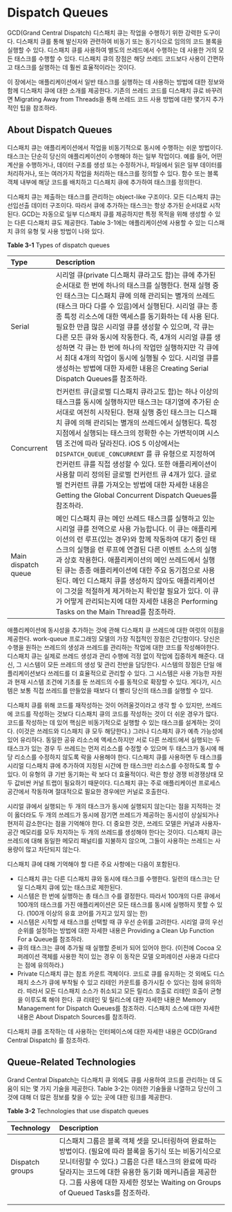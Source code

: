 # Dispatch Queues

GCD\(Grand Central Dispatch\) 디스패치 큐는 작업을 수행하기 위한 강력한 도구이다. 디스패치 큐를 통해 발신자와 관련하여 비동기 또는 동기식으로 임의의 코드 블록을 실행할 수 있다. 디스패치 큐를 사용하여 별도의 쓰레드에서 수행하는 데 사용한 거의 모든 태스크를 수행할 수 있다. 디스패치 큐의 장점은 해당 쓰레드 코드보다 사용이 간편하고 태스크를 실행하는 데 훨씬 효율적이라는 것이다.

이 장에서는 애플리케이션에서 일반 태스크를 실행하는 데 사용하는 방법에 대한 정보와 함께 디스패치 큐에 대한 소개를 제공한다. 기존의 쓰레드 코드를 디스패치 큐로 바꾸려면 Migrating Away from Threads을 통해 쓰레드 코드 사용 방법에 대한 몇가지 추가적인 팁을 참조하라.

## About Dispatch Queues

디스패치 큐는 애플리케이션에서 작업을 비동기적으로 동시에 수행하는 쉬운 방법이다. 태스크는 단순히 당신의 애플리케이션이 수행해야 하는 일부 작업이다. 예를 들어, 어떤 계산을 수행하거나, 데이터 구조를 생성 또는 수정하거나, 파일에서 읽은 일부 데이터를 처리하거나, 또는 여러가지 작업을 처리하는 태스크를 정의할 수 있다. 함수 또는 블록 객체 내부에 해당 코드를 배치하고 디스패치 큐에 추가하여 태스크를 정의한다.

디스패치 큐는 제출하는 태스크를 관리하는 object-like 구조이다. 모든 디스패치 큐는 선입선출 데이터 구조이다. 따라서 큐에 추가하는 태스크는 항상 추가된 순서대로 시작된다. GCD는 자동으로 일부 디스패치 큐를 제공하지만 특정 목적을 위해 생성할 수 있는 다른 디스패치 큐도 제공한다. Table 3-1에는 애플리케이션에 사용할 수 있는 디스패치 큐의 유형 및 사용 방법이 나와 있다.

**Table 3-1** Types of dispatch queues

| Type | Description |
| :--- | :--- |
| Serial | 시리얼 큐\(private 디스패치 큐라고도 함\)는 큐에 추가된 순서대로 한 번에 하나의 태스크를 실행한다. 현재 실행 중인 태스크는 디스패치 큐에 의해 관리되는 별개의 쓰레드\(태스크 마다 다를 수 있음\)에서 실행된다. 시리얼 큐는 종종 특정 리소스에 대한 액세스를 동기화하는 데 사용 된다. 필요한 만큼 많은 시리얼 큐를 생성할 수 있으며, 각 큐는 다른 모든 큐와 동시에 작동한다. 즉, 4개의 시리얼 큐를 생성하면 각 큐는 한 번에 하나의 작업만 실행하지만 각 큐에서 최대 4개의 작업이 동시에 실행될 수 있다. 시리얼 큐를 생성하는 방법에 대한 자세한 내용은 Creating Serial Dispatch Queues를 참조하라. |
| Concurrent | 컨커런트 큐\(글로벌 디스패치 큐라고도 함\)는 하나 이상의 태스크를 동시에 실행하지만 태스크는 대기열에 추가된 순서대로 여전히 시작된다. 현재 실행 중인 태스크는 디스패치 큐에 의해 관리되는 별개의 쓰레드에서 실행된다. 특정 지점에서 실행되는 태스크의 정확한 수는 가변적이며 시스템 조건에 따라 달라진다. iOS 5 이상에서는 `DISPATCH_QUEUE_CONCURRENT` 를 큐 유형으로 지정하여 컨커런트 큐를 직접 생성할 수 있다. 또한 애플리케이션이 사용할 미리 정의된 글로벌 컨커런트 큐 4개가 있다. 글로벌 컨커런트 큐를 가져오는 방법에 대한 자세한 내용은 Getting the Global Concurrent Dispatch Queues를 참조하라. |
| Main dispatch queue | 메인 디스패치 큐는 메인 쓰레드 태스크를 실행하고 있는 시리얼 큐를 전역으로 사용 가능합니다. 이 큐는 애플리케이션의 런 루프\(있는 경우\)와 함께 작동하여 대기 중인 태스크의 실행을 런 루프에 연결된 다른 이벤트 소스의 실행과 상호 작용한다. 애플리케이션의 메인 쓰레드에서 실행된 큐는 종종 애플리케이션에 대한 주요 동기점으로 사용된다. 메인 디스패치 큐를 생성하지 않아도 애플리케이션이 그것을 적절하게 제거하는지 확인할 필요가 있다. 이 큐가 어떻게 관리되는지에 대한 자세한 내용은 Performing Tasks on the Main Thread를 참조하라. |

애플리케이션에 동시성을 추가하는 것에 관해 디스패치 큐 쓰레드에 대한 여럿의 이점을 제공한다. work-queue 프로그래밍 모델의 가장 직접적인 장점은 간단함이다. 당신은 수행을 원하는 쓰레드의 생성과 쓰레드를 관리하는 작업에 대한 코드를 작성해야한다. 디스패치 큐는 실제로 쓰레드 생성과 관리 수행에 걱정 없이 작업에 집중하게 해준다. 대신, 그 시스템이 모든 쓰레드의 생성 및 관리 전반을 담당한다. 시스템의 장점은 단일 애플리케이션보다 쓰레드를 더 효율적으로 관리할 수 있다. 그 시스템은 사용 가능한 자원과 현재 시스템 조건에 기초를 둔 쓰레드의 수를 동적으로 확장할 수 있다. 게다가, 시스템은 보통 직접 쓰레드를 만들었을 때보다 더 빨리 당신의 태스크를 실행할 수 있다.

디스패치 큐를 위해 코드를 재작성하는 것이 어려울것이라고 생각 할 수 있지만, 쓰레드에 코드를 작성하는 것보다 디스패치 큐의 코드를 작성하는 것이 더 쉬운 경우가 많다. 코드를 작성하는 데 있어 핵심은 비동기적으로 실행할 수 있는 태스크를 설계하는 것이다. \(이것은 쓰레드와 디스패치 큐 모두 해당한다.\) 그러나 디스패치 큐가 예측 가능성에 있어 유리하다. 동일한 공유 리소스에 액세스하지만 서로 다른 쓰레드에서 실행되는 두 태스크가 있는 경우 두 쓰레드는 먼저 리소스를 수정할 수 있으며 두 태스크가 동시에 해당 리소스를 수정하지 않도록 락을 사용해야 한다. 디스패치 큐를 사용하면 두 태스크를 시리얼 디스패치 큐에 추가하여 지정된 시간에 한 태스크만 리소스를 수정하도록 할 수 있다. 이 유형의 큐 기반 동기화는 락 보다 더 효율적이다. 락은 항상 경쟁 비경쟁상태 모두 값비싼 커널 트랩이 필요하기 때문이다. 디스패치 큐는 주로 애플리케이션 프로세스 공간에서 작동하며 절대적으로 필요한 경우에만 커널로 호출한다.

시리얼 큐에서 실행되는 두 개의 태스크가 동시에 실행되지 않는다는 점을 지적하는 것이 옳더라도 두 개의 쓰레드가 동시에 잠기면 쓰레드가 제공하는 동시성이 상실되거나 현저히 감소한다는 점을 기억해야 한다. 더 중요한 것은, 쓰레드 모델은 커널과 사용자-공간 메모리를 모두 차지하는 두 개의 쓰레드를 생성해야 한다는 것이다. 디스패치 큐는 쓰레드에 대해 동일한 메모리 패널티를 지불하지 않으며, 그들이 사용하는 쓰레드는 사용량이 많고 차단되지 않는다.

디스패치 큐에 대해 기억해야 할 다른 주요 사항에는 다음이 포함된다.

* 디스패치 큐는 다른 디스패치 큐와 동시에 태스크를 수행한다. 일련의 태스크는 단일 디스패치 큐에 있는 태스크로 제한된다.
* 시스템은 한 번에 실행하는 총 태스크 수를 결정한다. 따라서 100개의 다른 큐에서 100개의 태스크를 가진 애플리케이션은 모든 태스크를 동시에 실행하지 못할 수 있다. \(100개 이상의 유효 코어를 가지고 있지 않는 한\)
* 시스템은 시작할 새 태스크를 선택할 때 큐 우선 순위를 고려한다. 시리얼 큐의 우선 순위를 설정하는 방법에 대한 자세한 내용은 Providing a Clean Up Function For a Queue를 참조하라.
* 큐의 태스크는 큐에 추가될 때 실행할 준비가 되어 있어야 한다. \(이전에 Cocoa 오퍼레이션 객체를 사용한 적이 있는 경우 이 동작은 모델 오퍼레이션 사용과 다르다는 점에 유의하라.\)
* Private 디스패치 큐는 참조 카운트 객체이다. 코드로 큐를 유지하는 것 외에도 디스패치 소스가 큐에 부착될 수 있고 리테인 카운트를 증가시킬 수 있다는 점에 유의하라. 따라서 모든 디스패치 소스가 취소되고 모든 릴리스 호출로 리테인 호출이 균형을 이루도록 해야 한다. 큐 리테인 및 릴리스에 대한 자세한 내용은 Memory Management for Dispatch Queues를 참조하라. 디스패치 소스에 대한 자세한 내용은 About Dispatch Sources를 참조하라.

디스패치 큐를 조작하는 데 사용하는 인터페이스에 대한 자세한 내용은 GCD\(Grand Central Dispatch\) 를 참조하라.

## Queue-Related Technologies

Grand Central Dispatch는 디스패치 큐 외에도 큐를 사용하여 코드를 관리하는 데 도움이 되는 몇 가지 기술을 제공한다. Table 3-2는 이러한 기술들을 나열하고 당신이 그것에 대해 더 많은 정보를 찾을 수 있는 곳에 대한 링크를 제공한다.

**Table 3-2** Technologies that use dispatch queues

| **Technology** | **Description** |
| :--- | :--- |
| Dispatch groups | 디스패치 그룹은 블록 객체 셋을 모니터링하여 완료하는 방법이다. \(필요에 따라 블록을 동기식 또는 비동기식으로 모니터링할 수 있다.\) 그룹은 다른 태스크의 완료에 따라 달라지는 코드에 대한 유용한 동기화 메커니즘을 제공한다. 그룹 사용에 대한 자세한 정보는 Waiting on Groups of Queued Tasks를 참조하라. |
|  |  |
|  |  |

